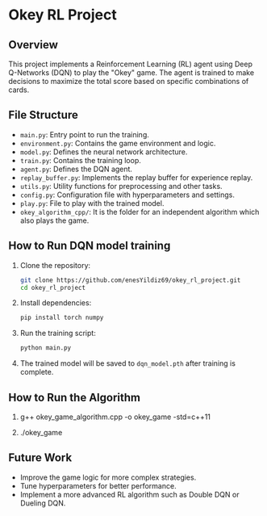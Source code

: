 # Okey RL Project

## Overview
This project implements a Reinforcement Learning (RL) agent using Deep Q-Networks (DQN) to play the "Okey" game. The agent is trained to make decisions to maximize the total score based on specific combinations of cards.

## File Structure
- `main.py`: Entry point to run the training.
- `environment.py`: Contains the game environment and logic.
- `model.py`: Defines the neural network architecture.
- `train.py`: Contains the training loop.
- `agent.py`: Defines the DQN agent.
- `replay_buffer.py`: Implements the replay buffer for experience replay.
- `utils.py`: Utility functions for preprocessing and other tasks.
- `config.py`: Configuration file with hyperparameters and settings.
- `play.py`: File to play with the trained model.
- `okey_algorithm_cpp/`: It is the folder for an independent algorithm which also plays the game.

## How to Run DQN model training
1. Clone the repository:
    ```bash
    git clone https://github.com/enesYildiz69/okey_rl_project.git
    cd okey_rl_project
    ```

2. Install dependencies:
    ```bash
    pip install torch numpy
    ```

3. Run the training script:
    ```bash
    python main.py
    ```

4. The trained model will be saved to `dqn_model.pth` after training is complete.

## How to Run the Algorithm
1. g++ okey_game_algorithm.cpp -o okey_game -std=c++11

2. ./okey_game

## Future Work
- Improve the game logic for more complex strategies.
- Tune hyperparameters for better performance.
- Implement a more advanced RL algorithm such as Double DQN or Dueling DQN.

